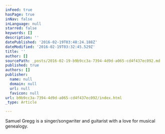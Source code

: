 ```yaml
---
inFeed: true
hasPage: true
inNav: false
inLanguage: null
starred: false
keywords: []
description: ''
datePublished: '2016-02-19T03:48:24.188Z'
dateModified: '2016-02-19T03:32:45.529Z'
title: ''
author: []
sourcePath: _posts/2016-02-19-b9b9cc3a-7394-4d9d-a065-cd4f437ec092.md
published: true
authors: []
publisher:
  name: null
  domain: null
  url: null
  favicon: null
url: b9b9cc3a-7394-4d9d-a065-cd4f437ec092/index.html
_type: Article

---
```

Samuel Gregg is a singer/songwriter and guitarist with a love for musical genealogy.
